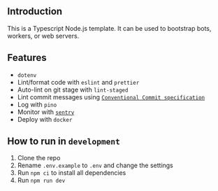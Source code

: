 ## Introduction

This is a Typescript Node.js template. It can be used to bootstrap bots, workers, or web servers.

## Features

- `dotenv`
- Lint/format code with `eslint` and `prettier`
- Auto-lint on git stage with `lint-staged`
- Lint commit messages using [`Conventional Commit specification`](https://www.conventionalcommits.org/en/v1.0.0/)
- Log with `pino`
- Monitor with [`sentry`](https://sentry.io/)
- Deploy with `docker`

## How to run in `development`

1. Clone the repo
2. Rename `.env.example` to `.env` and change the settings
3. Run `npm ci` to install all dependencies
4. Run `npm run dev`
